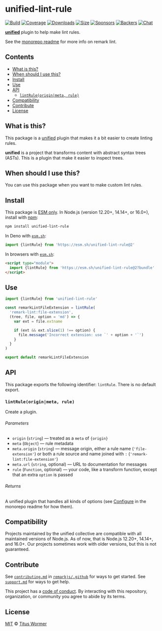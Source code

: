 # unified-lint-rule

[![Build][build-badge]][build]
[![Coverage][coverage-badge]][coverage]
[![Downloads][downloads-badge]][downloads]
[![Size][size-badge]][size]
[![Sponsors][sponsors-badge]][collective]
[![Backers][backers-badge]][collective]
[![Chat][chat-badge]][chat]

**[unified][]** plugin to help make lint rules.

See the [monorepo readme][mono] for more info on remark lint.

## Contents

* [What is this?](#what-is-this)
* [When should I use this?](#when-should-i-use-this)
* [Install](#install)
* [Use](#use)
* [API](#api)
  * [`lintRule(origin|meta, rule)`](#lintruleoriginmeta-rule)
* [Compatibility](#compatibility)
* [Contribute](#contribute)
* [License](#license)

## What is this?

This package is a [unified][] plugin that makes it a bit easier to create
linting rules.

**unified** is a project that transforms content with abstract syntax trees
(ASTs).
This is a plugin that make it easier to inspect trees.

## When should I use this?

You can use this package when you want to make custom lint rules.

## Install

This package is [ESM only][esm].
In Node.js (version 12.20+, 14.14+, or 16.0+), install with [npm][]:

```sh
npm install unified-lint-rule
```

In Deno with [`esm.sh`][esmsh]:

```js
import {lintRule} from 'https://esm.sh/unified-lint-rule@2'
```

In browsers with [`esm.sh`][esmsh]:

```html
<script type="module">
  import {lintRule} from 'https://esm.sh/unified-lint-rule@2?bundle'
</script>
```

## Use

```js
import {lintRule} from 'unified-lint-rule'

const remarkLintFileExtension = lintRule(
  'remark-lint:file-extension',
  (tree, file, option = 'md') => {
    var ext = file.extname

    if (ext && ext.slice(1) !== option) {
      file.message('Incorrect extension: use `' + option + '`')
    }
  }
)

export default remarkLintFileExtension
```

## API

This package exports the following identifier: `lintRule`.
There is no default export.

### `lintRule(origin|meta, rule)`

Create a plugin.

###### Parameters

* `origin` (`string`)
  — treated as a `meta` of `{origin}`
* `meta` (`Object`)
  — rule metadata
* `meta.origin` (`string`)
  — message origin, either a rule name (`'file-extension'`) or both
  a rule source and name joined with `:` (`'remark-lint:file-extension'`)
* `meta.url` (`string`, optional)
  — URL to documentation for messages
* `rule` (`Function`, optional)
  — your code, like a transform function, except that an extra `option` is
  passed

###### Returns

A unified plugin that handles all kinds of options (see [Configure][configure]
in the monorepo readme for how them).

## Compatibility

Projects maintained by the unified collective are compatible with all maintained
versions of Node.js.
As of now, that is Node.js 12.20+, 14.14+, and 16.0+.
Our projects sometimes work with older versions, but this is not guaranteed.

## Contribute

See [`contributing.md`][contributing] in [`remarkjs/.github`][health] for ways
to get started.
See [`support.md`][support] for ways to get help.

This project has a [code of conduct][coc].
By interacting with this repository, organization, or community you agree to
abide by its terms.

## License

[MIT][license] © [Titus Wormer][author]

[build-badge]: https://github.com/remarkjs/remark-lint/workflows/main/badge.svg

[build]: https://github.com/remarkjs/remark-lint/actions

[coverage-badge]: https://img.shields.io/codecov/c/github/remarkjs/remark-lint.svg

[coverage]: https://codecov.io/github/remarkjs/remark-lint

[downloads-badge]: https://img.shields.io/npm/dm/unified-lint-rule.svg

[downloads]: https://www.npmjs.com/package/unified-lint-rule

[size-badge]: https://img.shields.io/bundlephobia/minzip/unified-lint-rule.svg

[size]: https://bundlephobia.com/result?p=unified-lint-rule

[sponsors-badge]: https://opencollective.com/unified/sponsors/badge.svg

[backers-badge]: https://opencollective.com/unified/backers/badge.svg

[collective]: https://opencollective.com/unified

[chat-badge]: https://img.shields.io/badge/chat-discussions-success.svg

[chat]: https://github.com/remarkjs/remark/discussions

[esm]: https://gist.github.com/sindresorhus/a39789f98801d908bbc7ff3ecc99d99c

[esmsh]: https://esm.sh

[npm]: https://docs.npmjs.com/cli/install

[health]: https://github.com/remarkjs/.github

[contributing]: https://github.com/remarkjs/.github/blob/main/contributing.md

[support]: https://github.com/remarkjs/.github/blob/main/support.md

[coc]: https://github.com/remarkjs/.github/blob/main/code-of-conduct.md

[license]: https://github.com/remarkjs/remark-lint/blob/main/license

[author]: https://wooorm.com

[unified]: https://github.com/unifiedjs/unified

[mono]: https://github.com/remarkjs/remark-lint

[configure]: https://github.com/remarkjs/remark-lint#configure
